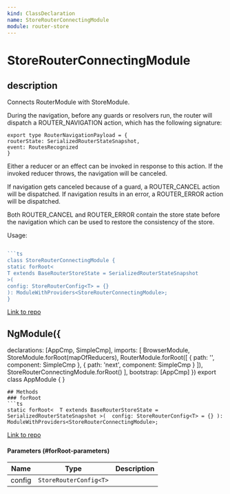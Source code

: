 ```yaml
---
kind: ClassDeclaration
name: StoreRouterConnectingModule
module: router-store
---
```


# StoreRouterConnectingModule

## description

Connects RouterModule with StoreModule.

During the navigation, before any guards or resolvers run, the router will dispatch
a ROUTER_NAVIGATION action, which has the following signature:

```
export type RouterNavigationPayload = {
routerState: SerializedRouterStateSnapshot,
event: RoutesRecognized
}
```

Either a reducer or an effect can be invoked in response to this action.
If the invoked reducer throws, the navigation will be canceled.

If navigation gets canceled because of a guard, a ROUTER_CANCEL action will be
dispatched. If navigation results in an error, a ROUTER_ERROR action will be dispatched.

Both ROUTER_CANCEL and ROUTER_ERROR contain the store state before the navigation
which can be used to restore the consistency of the store.

Usage:

````typescript

```ts
class StoreRouterConnectingModule {
static forRoot<
T extends BaseRouterStoreState = SerializedRouterStateSnapshot
>(
config: StoreRouterConfig<T> = {}
): ModuleWithProviders<StoreRouterConnectingModule>;
}
````

[Link to repo](https://github.com/ngrx/platform/blob/master/modules/router-store/src/router_store_module.ts#L151-L343)

## NgModule({

declarations: [AppCmp, SimpleCmp],
imports: [
BrowserModule,
StoreModule.forRoot(mapOfReducers),
RouterModule.forRoot([
{ path: '', component: SimpleCmp },
{ path: 'next', component: SimpleCmp }
]),
StoreRouterConnectingModule.forRoot()
],
bootstrap: [AppCmp]
})
export class AppModule {
}

````
## Methods
### forRoot
```ts
static forRoot<  T extends BaseRouterStoreState = SerializedRouterStateSnapshot >(  config: StoreRouterConfig<T> = {} ): ModuleWithProviders<StoreRouterConnectingModule>;
````

[Link to repo](https://github.com/ngrx/platform/blob/master/modules/router-store/src/router_store_module.ts#L153-L177)

#### Parameters (#forRoot-parameters)

| Name   | Type                   | Description |
| ------ | ---------------------- | ----------- |
| config | `StoreRouterConfig<T>` |             |
